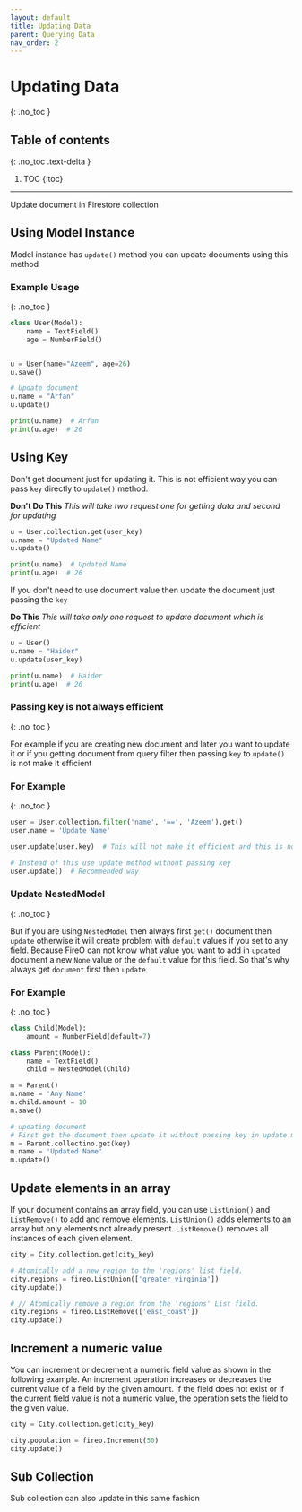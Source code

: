 ```yaml
---
layout: default
title: Updating Data
parent: Querying Data
nav_order: 2
---
```


# Updating Data
{: .no_toc }

## Table of contents
{: .no_toc .text-delta }

1. TOC
{:toc}

---

Update document in Firestore collection

## Using Model Instance

Model instance has `update()` method you can update documents using this method

### Example Usage
{: .no_toc }

```python
class User(Model):
    name = TextField()
    age = NumberField()


u = User(name="Azeem", age=26)
u.save()

# Update document
u.name = "Arfan"
u.update()

print(u.name)  # Arfan
print(u.age)  # 26
```

## Using Key
Don't get document just for updating it. This is not efficient way you can pass `key` directly to `update()`
method.

**Don't Do This** *This will take two request one for getting data and second for updating*
```python
u = User.collection.get(user_key)
u.name = "Updated Name"
u.update()

print(u.name)  # Updated Name
print(u.age)  # 26
```

If you don't need to use document value then update the document just passing the `key`

**Do This** *This will take only one request to update document which is efficient*
```python
u = User()
u.name = "Haider"
u.update(user_key)

print(u.name)  # Haider
print(u.age)  # 26
```

### Passing key is not always efficient
{: .no_toc }

For example if you are creating new document and later you want to update it or if you getting document from 
query filter then passing `key` to `update()` is not make it efficient

### For Example
{: .no_toc }

```python
user = User.collection.filter('name', '==', 'Azeem').get()
user.name = 'Update Name'

user.update(user.key)  # This will not make it efficient and this is not recommended way

# Instead of this use update method without passing key
user.update()  # Recommended way
```

### Update NestedModel
{: .no_toc }

But if you are using `NestedModel` then always first `get()` document then `update` otherwise it will create problem 
with `default` values if you set to any field. Because FireO can not know what value you want to add in `updated` document
a new `None` value or the `default` value for this field. So that's why always get `document` first then `update`

### For Example
{: .no_toc }

```python
class Child(Model):
    amount = NumberField(default=7)

class Parent(Model):
    name = TextField()
    child = NestedModel(Child)

m = Parent()
m.name = 'Any Name'
m.child.amount = 10
m.save()

# updating document 
# First get the document then update it without passing key in update method
m = Parent.collectino.get(key)
m.name = 'Updated Name'
m.update()
```

## Update elements in an array
If your document contains an array field, you can use `ListUnion()` and `ListRemove()` to add and remove elements. 
`ListUnion()` adds elements to an array but only elements not already present. `ListRemove()` removes all 
instances of each given element.

```python
city = City.collection.get(city_key)

# Atomically add a new region to the 'regions' list field.
city.regions = fireo.ListUnion(['greater_virginia'])
city.update()

# // Atomically remove a region from the 'regions' List field.
city.regions = fireo.ListRemove(['east_coast'])
city.update()
```

## Increment a numeric value
You can increment or decrement a numeric field value as shown in the following example. 
An increment operation increases or decreases the current value of a field by the given amount. 
If the field does not exist or if the current field value is not a numeric value, the operation 
sets the field to the given value.

```python
city = City.collection.get(city_key)

city.population = fireo.Increment(50)
city.update()
```

## Sub Collection
Sub collection can also update in this same fashion